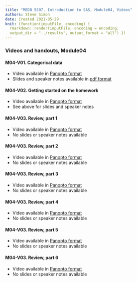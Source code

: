 ```yaml
---
title: "MEDB 5507, Introduction to SAS, Module04, Videos"
authors: Steve Simon
date: Created 2021-05-29
knit: (function(inputFile, encoding) {
  rmarkdown::render(inputFile, encoding = encoding,
  output_dir = "../results", output_format = "all") }) 
---
```


### Videos and handouts, Module04

#### M04-V01. Categorical data

+ Video available in [Panopto format][m04v01]
+ Slides and speaker notes available in [pdf format][git1]

#### M04-V02. Getting started on the homework

+ Video available in [Panopto format][m04v02]
+ See above for slides and speaker notes

#### M04-V03. Review, part 1
+ Video available in [Panopto format][m04v03]
+ No slides or speaker notes available

#### M04-V03. Review, part 2
+ Video available in [Panopto format][m04v04]
+ No slides or speaker notes available

#### M04-V03. Review, part 3
+ Video available in [Panopto format][m04v05]
+ No slides or speaker notes available

#### M04-V03. Review, part 4
+ Video available in [Panopto format][m04v06]
+ No slides or speaker notes available

#### M04-V03. Review, part 5
+ Video available in [Panopto format][m04v07]
+ No slides or speaker notes available

#### M04-V03. Review, part 6
+ Video available in [Panopto format][m04v08]
+ No slides or speaker notes available


[git1]: https://umkc.instructure.com/courses/68719/modules/items/1002182

[m04v01]: https://umkc.hosted.panopto.com/Panopto/Pages/Viewer.aspx?id=eb10e8d6-dda8-4524-922e-aa840177f72b
[m04v02]: https://umkc.hosted.panopto.com/Panopto/Pages/Viewer.aspx?id=be1f9d24-b3eb-4ff1-a4cf-aa8401812727
[m04v03]: https://umkc.hosted.panopto.com/Panopto/Pages/Viewer.aspx?id=066b182d-96ce-4342-8caf-aaf6012d3604
[m04v04]: https://umkc.hosted.panopto.com/Panopto/Pages/Viewer.aspx?id=8274d5e9-e8c5-4630-ae52-aaf60133c462
[m04v05]: https://umkc.hosted.panopto.com/Panopto/Pages/Viewer.aspx?id=f2159f5b-76b9-443c-a4a2-aaf601381275
[m04v06]: https://umkc.hosted.panopto.com/Panopto/Pages/Viewer.aspx?id=73a75b6b-821c-4e73-90fa-aaf6013fca85
[m04v07]: https://umkc.hosted.panopto.com/Panopto/Pages/Viewer.aspx?id=0eaf8199-e634-47d9-97f4-aaf6014c67a1
[m04v08]: https://umkc.hosted.panopto.com/Panopto/Pages/Viewer.aspx?id=e19d457b-4de1-4b0b-9576-aaf601707986
